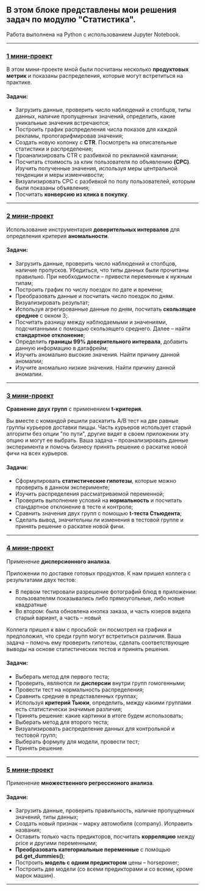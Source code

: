 ## В этом блоке представлены мои решения задач по модулю **"Статистика"**.

Работа выполнена на Python с использованием Jupyter Notebook. 

<hr>

### [1 мини-проект](https://github.com/ElenaAnalyst/stat_homeworks/blob/main/1_lesson.ipynb)
В этом мини-проекте мной были посчитаны несколько **продуктовых метрик** и показаны распределения, которые могут встретиться на практике.

#### Задачи: 
* Загрузить данные, проверить число наблюдений и столбцов, типы данных, наличие пропущенных значений, определить, какие уникальные значения встречаются;
* Построить график распределения числа показов для каждой рекламы, прологарифмировав значения;
* Создать новую колонку c **CTR**. Посмотреть на описательные статистики и распределение;
* Проанализировать CTR с разбивкой по рекламной кампании;
* Посчитать стоимость за клик пользователя по объявлению **(CPC)**. Изучить полученные значения, используя меры центральной тенденции и меры изменчивости;
* Визуализировать CPC с разбивкой по полу пользователей, которым были показаны объявления;
* Посчитать **конверсию из клика в покупку**.

<hr>

### [2 мини-проект](https://github.com/ElenaAnalyst/stat_homeworks/blob/main/2_lesson.ipynb)
Использование инструментария **доверительных интервалов** для определения критерия **аномальности**.

#### Задачи: 
* Загрузить данные, проверить число наблюдений и столбцов, наличие пропусков. Убедиться, что типы данных были прочитаны правильно. При необходимости – привести переменные к нужным типам;
* Построить график по числу поездок по дате и времени;
* Преобразовать данные и посчитать число поездок по дням. Визуализировать результат;
* Используя агрегированные данные по дням, посчитать **скользящее среднее** с окном 3;. 
* Посчитать разницу между наблюдаемыми и значениями, подсчитанными с помощью скользящего среднего. Далее – найти **стандартное отклонение**;
* Определить **границы 99% доверительного интервала**, добавить данную информацию в датафрейм;
* Изучить аномально высокие значения. Найти причину данной аномалии;
* Изучите аномально низкие значения. Найти причину данной аномалии.

<hr>

### [3 мини-проект](https://github.com/ElenaAnalyst/stat_homeworks/blob/main/3_lesson.ipynb)
**Сравнение двух групп** с применением **t-критерия**.

Вы вместе с командой решили раскатить A/B тест на две равные группы курьеров доставки пиццы. Часть курьеров использует старый алгоритм без опции "по пути", другие видят в своем приложении эту опцию и могут ее выбрать. Ваша задача – проанализировать данные эксперимента и помочь бизнесу принять решение о раскатке новой фичи на всех курьеров.

#### Задачи: 
* Сформулировать **статистические гипотезы**, которые можно проверить в данном эксперименте;
* Изучить распределения рассматриваемой переменной;
* Проверить выполнение условий на **нормальность** и посчитать стандартное отклонение в тесте и контроле;
* Сравнить значения двух групп с помощью **t-теста Стьюдента**;
* Сделать вывод, значительны ли изменения в тестовой группе и принять решение о раскатке новой фичи.

<hr>

### [4 мини-проект](https://github.com/ElenaAnalyst/stat_homeworks/blob/main/4_lesson.ipynb)
Применение **дисперсионного анализа**.

Приложении по доставке готовых продуктов. К нам пришел коллега с результатами двух тестов:

* В первом тестировали разрешение фотографий блюд в приложении: пользователям показывались либо прямоугольные, либо новые квадратные
* Во втором: была обновлена кнопка заказа, и часть юзеров видела старый вариант, а часть – новый

Коллега пришел к вам с просьбой: он посмотрел на графики и предположил, что среди групп могут встретиться различия. Ваша задача – помочь ему проверить гипотезы, сделать соответствующие выводы на основе статистических тестов и принять решения.

#### Задачи: 
* Выберать метод для первого теста;
* Проверить, являются ли **дисперсии** внутри групп гомогенными;
* Провести тест на нормальность распределения;
* Сравнить средние в представленных группах;
* Используя **критерий Тьюки**, определить, между какими группами есть статистически значимые различия;
* Принять решение: какие картинки в итоге будем использовать;
* Выберать метод для второго теста;
* Визуализировать распределение данных для контрольной и тестовой групп;
* Выберать формулу для модели, провести тест;
* Принять решение.

<hr>

### [5 мини-проект](https://github.com/ElenaAnalyst/stat_homeworks/blob/main/5_lesson.ipynb)
Применение **множественного регрессионого анализа**.

#### Задачи: 
* Загрузить данные, проверить правильность, наличие пропущенных значений, типы данных;
* Создать новый признак – марку автомобиля (company). Исправить названия;
* Оставить только часть предикторов, посчитать **корреляцию** между price и другими переменными;
* **Преобразовать категориальные переменные** с помощью **pd.get_dummies()**;
* Построить **модель с одним предиктором** цены – horsepower;
* Построить две модели (со всеми предикторами и со всеми, кроме марок машин).

<hr>
